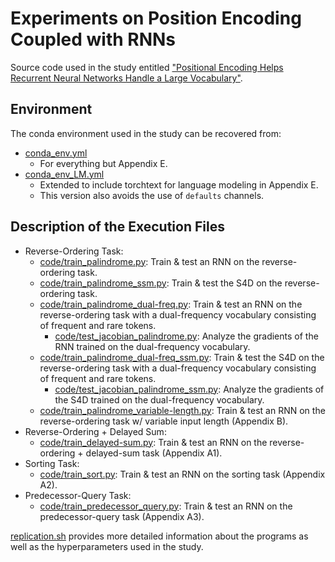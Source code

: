 # Experiments on Position Encoding Coupled with RNNs

Source code used in the study entitled ["Positional Encoding Helps Recurrent Neural Networks Handle a Large Vocabulary"](https://openreview.net/forum?id=PtnwXd13SF).

## Environment

The conda environment used in the study can be recovered from:
- [conda_env.yml](conda_env.yml)
  - For everything but Appendix E.
- [conda_env_LM.yml](conda_env_LM.yml)
  - Extended to include torchtext for language modeling in Appendix E.
  - This version also avoids the use of `defaults` channels.

## Description of the Execution Files

- Reverse-Ordering Task:
  - [code/train_palindrome.py](code/train_palindrome.py): Train & test an RNN on the reverse-ordering task.
  - [code/train_palindrome_ssm.py](code/train_palindrome_ssm.py): Train & test the S4D on the reverse-ordering task.
  - [code/train_palindrome_dual-freq.py](code/train_palindrome_dual-freq.py): Train & test an RNN on the reverse-ordering task with a dual-frequency vocabulary consisting of frequent and rare tokens.
    - [code/test_jacobian_palindrome.py](code/test_jacobian_palindrome.py): Analyze the gradients of the RNN trained on the dual-frequency vocabulary.
  - [code/train_palindrome_dual-freq_ssm.py](code/train_palindrome_dual-freq_ssm.py): Train & test the S4D on the reverse-ordering task with a dual-frequency vocabulary consisting of frequent and rare tokens.
    - [code/test_jacobian_palindrome_ssm.py](code/test_jacobian_palindrome_ssm.py): Analyze the gradients of the S4D trained on the dual-frequency vocabulary.
  - [code/train_palindrome_variable-length.py](code/train_palindrome_variable-length.py): Train & test an RNN on the reverse-ordering task w/ variable input length (Appendix B).
- Reverse-Ordering + Delayed Sum:
  - [code/train_delayed-sum.py](code/train_delayed-sum.py): Train & test an RNN on the reverse-ordering + delayed-sum task (Appendix A1).
- Sorting Task:
  - [code/train_sort.py](code/train_sort.py): Train & test an RNN on the sorting task (Appendix A2).
- Predecessor-Query Task:
  - [code/train_predecessor_query.py](code/train_predecessor_query.py): Train & test an RNN on the predecessor-query task (Appendix A3).

[replication.sh](replication.sh) provides more detailed information about the programs as well as the hyperparameters used in the study.